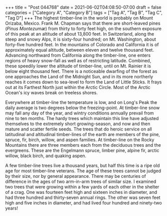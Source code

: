 +++
title = "Post 044768"
date = 2021-06-02T04:08:50-07:00
draft = false
categories = ["Category A", "Category B"]
tags = ["Tag A", "Tag B", "Tag C", "Tag D"]
+++
The highest timber-line in the world is probably on Mount Orizaba, Mexico. Frank M. Chapman says that there are short-leaved pines (_Pinus Montezumæ_) from thirty to forty feet high, on the southern exposure of this peak at an altitude of about 13,800 feet. In Switzerland, along the steep and snowy Alps, it is sixty-four hundred; on Mt. Washington, about forty-five hundred feet. In the mountains of Colorado and California it is of approximately equal altitude, between eleven and twelve thousand feet. Advancing northward from California along the timber-line, one enters regions of heavy snow-fall as well as of restricting latitude. Combined, these speedily lower the altitude of timber-line, until on Mt. Rainier it is below eight thousand feet. There is a noticeable dwarfing of the forest as one approaches the Land of the Midnight Sun, and in its more northerly reaches it comes down to sea-level to form the Land of Little Sticks. It frays out at its Farthest North just within the Arctic Circle. Most of the Arctic Ocean's icy waves break on treeless shores.

Everywhere at timber-line the temperature is low, and on Long's Peak the daily average is two degrees below the freezing-point. At timber-line snow may fall any day of the year, and wintry conditions annually prevail from nine to ten months. The hardy trees which maintain this line have adjusted themselves to the extremely short growing-season, and now and then mature and scatter fertile seeds. The trees that do heroic service on all latitudinal and altitudinal timber-lines of the earth are members of the pine, spruce, fir, birch, willow, and aspen families. At timber-line on the Rocky Mountains there are three members each from the deciduous trees and the evergreens. These are the Engelmann spruce, limber pine, alpine fir, arctic willow, black birch, and quaking aspen.

A few timber-line trees live a thousand years, but half this time is a ripe old age for most timber-line veterans. The age of these trees cannot be judged by their size, nor by general appearance. There may be centuries of difference in the ages of two arm-in-arm trees of similar size. I examined two trees that were growing within a few yards of each other in the shelter of a crag. One was fourteen feet high and sixteen inches in diameter, and had three hundred and thirty-seven annual rings. The other was seven feet high and five inches in diameter, and had lived four hundred and ninety-two years!
